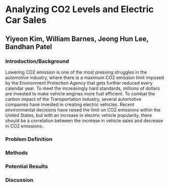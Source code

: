 # Analyzing CO2 Levels and Electric Car Sales 
## Yiyeon Kim, William Barnes, Jeong Hun Lee, Bandhan Patel 

### Introduction/Background 

Lowering CO2 emission is one of the most pressing struggles in the automotive industry, where there is a maximum CO2 emission limit imposed by the Environment Protection Agency that gets further reduced every calendar year. To meet the increasingly hard standards, millions of dollars are invested to make vehicle engines more fuel efficient. To combat the carbon impact of the Transportation industry, several automotive companies have invested in creating electric vehicles. Recent environmental decisions have raised the limit on CO2 emissions within the United States, but with an increase in electric vehicle popularity, there should be a correlation between the increase in vehicle sales and decrease in CO2 emissions. 

### Problem Definition



### Methods


### Potential Results


### Discussion
